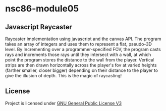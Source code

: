 # nsc86-module05
## Javascript Raycaster
Raycaster implementation using javascript and the canvas API. The program takes an array of integers and uses them to represent a flat, pseudo-3D level. By Incrementing over a programmer-specified FOV, the program casts rays and increments those rays until they intersect with a wall, at which point the program stores the distance to the wall from the player. Vertical strips are then drawn horizontally across the player's fov at varied heights (farther smaller, closer bigger) depending on their distance to the player to give the illusion of depth. This is the magic of raycasting!

## License
Project is licensed under [GNU General Public License V3](LICENSE)
